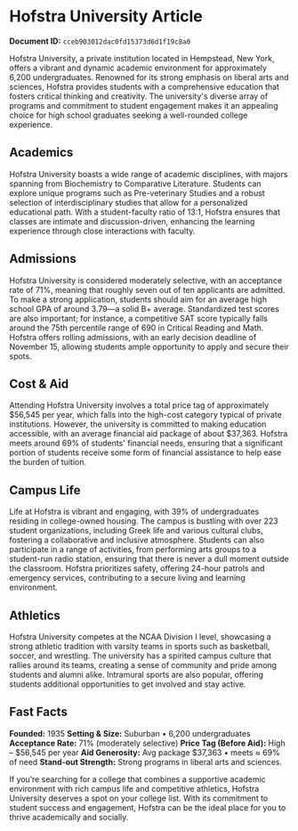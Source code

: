 # Hofstra University Article

**Document ID:** `cceb903012dac0fd15373d6d1f19c8a0`

Hofstra University, a private institution located in Hempstead, New York, offers a vibrant and dynamic academic environment for approximately 6,200 undergraduates. Renowned for its strong emphasis on liberal arts and sciences, Hofstra provides students with a comprehensive education that fosters critical thinking and creativity. The university's diverse array of programs and commitment to student engagement makes it an appealing choice for high school graduates seeking a well-rounded college experience.

## Academics
Hofstra University boasts a wide range of academic disciplines, with majors spanning from Biochemistry to Comparative Literature. Students can explore unique programs such as Pre-veterinary Studies and a robust selection of interdisciplinary studies that allow for a personalized educational path. With a student-faculty ratio of 13:1, Hofstra ensures that classes are intimate and discussion-driven, enhancing the learning experience through close interactions with faculty.

## Admissions
Hofstra University is considered moderately selective, with an acceptance rate of 71%, meaning that roughly seven out of ten applicants are admitted. To make a strong application, students should aim for an average high school GPA of around 3.79—a solid B+ average. Standardized test scores are also important; for instance, a competitive SAT score typically falls around the 75th percentile range of 690 in Critical Reading and Math. Hofstra offers rolling admissions, with an early decision deadline of November 15, allowing students ample opportunity to apply and secure their spots.

## Cost & Aid
Attending Hofstra University involves a total price tag of approximately $56,545 per year, which falls into the high-cost category typical of private institutions. However, the university is committed to making education accessible, with an average financial aid package of about $37,363. Hofstra meets around 69% of students' financial needs, ensuring that a significant portion of students receive some form of financial assistance to help ease the burden of tuition.

## Campus Life
Life at Hofstra is vibrant and engaging, with 39% of undergraduates residing in college-owned housing. The campus is bustling with over 223 student organizations, including Greek life and various cultural clubs, fostering a collaborative and inclusive atmosphere. Students can also participate in a range of activities, from performing arts groups to a student-run radio station, ensuring that there is never a dull moment outside the classroom. Hofstra prioritizes safety, offering 24-hour patrols and emergency services, contributing to a secure living and learning environment.

## Athletics
Hofstra University competes at the NCAA Division I level, showcasing a strong athletic tradition with varsity teams in sports such as basketball, soccer, and wrestling. The university has a spirited campus culture that rallies around its teams, creating a sense of community and pride among students and alumni alike. Intramural sports are also popular, offering students additional opportunities to get involved and stay active.

## Fast Facts
**Founded:** 1935
**Setting & Size:** Suburban • 6,200 undergraduates
**Acceptance Rate:** 71% (moderately selective)
**Price Tag (Before Aid):** High – $56,545 per year
**Aid Generosity:** Avg package $37,363 • meets ≈ 69% of need
**Stand-out Strength:** Strong programs in liberal arts and sciences.

If you’re searching for a college that combines a supportive academic environment with rich campus life and competitive athletics, Hofstra University deserves a spot on your college list. With its commitment to student success and engagement, Hofstra can be the ideal place for you to thrive academically and socially.
